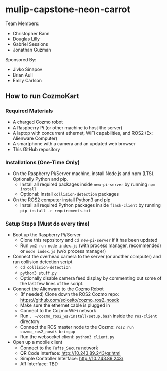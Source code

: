 # mulip-capstone-neon-carrot

Team Members:
- Christopher Bann
- Douglas Lilly
- Gabriel Sessions
- Jonathan Guzman

Sponsored By: 
- Jivko Sinapov
- Brian Aull
- Emily Carlson

## How to run CozmoKart

### Required Materials
- A charged Cozmo robot
- A Raspberry Pi (or other machine to host the server)
- A laptop with concurrent ethernet, WiFi capabilities, and ROS2 (Ex: Alienware Computer)
- A smartphone with a camera and an updated web browser
- This GitHub repository

### Installations (One-Time Only)
- On the Raspberry Pi/Server machine, install Node.js and npm (LTS). Optionally Python and pip.
  - Install all required packages inside `new-pi-server` by running `npm install`
  - Optional: Install `collision-detection` packages
- On the ROS2 computer install Python3 and pip
  - Install all required Python packages inside `flask-client` by running `pip install -r requirements.txt`

### Setup Steps (Must do every time)
- Boot up the Raspberry Pi/Server
  - Clone this repository and `cd new-pi-server` if it has been updated
  - Run `pm2 run node index.js` (with process manager, recommended) or `node index.js` (w/o process manager)
- Connect the overhead camera to the server (or another computer) and run collision detection script
  - `cd collision-detection`
  - `python3 stuff.py`
  - Optionally disable camera feed display by commenting out some of the last few lines of the script.
- Connect the Alienware to the Cozmo Robot
  - (If needed) Clone down the ROS2 Cozmo repo: https://github.com/solosito/cozmo_ros2_nosdk 
  - Make sure the ethernet cable is plugged in
  - Connect to the Cozmo WiFi network
  - Run `. ~/cozmo_ros2_ws/install/setup.bash` inside the `ros-client` directory
  - Connect the ROS master node to the Cozmo: `ros2 run cozmo_ros2_nosdk bringup`
  - Run the websocket client: `python3 client.py`
- Open up a mobile client
  - Connect to the `Tufts_Secure` network
  - QR Code Interface: http://10.243.89.243/qr.html
  - Simple Controller Interface: http://10.243.89.243/
  - AR Interface: TBD
